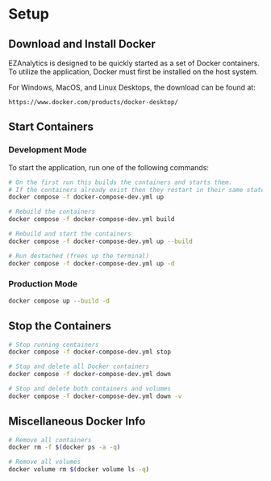 # Setup
## Download and Install Docker
EZAnalytics is designed to be quickly started as a set of Docker containers. To utilize the application, Docker must first be installed on the host system.

For Windows, MacOS, and Linux Desktops, the download can be found at:

    https://www.docker.com/products/docker-desktop/

## Start Containers

### Development Mode
To start the application, run one of the following commands:
```sh
# On the first run this builds the containers and starts them.
# If the containers already exist then they restart in their same state.
docker compose -f docker-compose-dev.yml up 

# Rebuild the containers
docker compose -f docker-compose-dev.yml build

# Rebuild and start the containers
docker compose -f docker-compose-dev.yml up --build

# Run destached (frees up the terminal)
docker compose -f docker-compose-dev.yml up -d

```

### Production Mode
```sh
docker compose up --build -d
```


## Stop the Containers
```sh
# Stop running containers
docker compose -f docker-compose-dev.yml stop

# Stop and delete all Docker containers
docker compose -f docker-compose-dev.yml down

# Stop and delete both containers and volumes
docker compose -f docker-compose-dev.yml down -v
```

## Miscellaneous Docker Info
```sh
# Remove all containers
docker rm -f $(docker ps -a -q)  

# Remove all volumes
docker volume rm $(docker volume ls -q)  
```